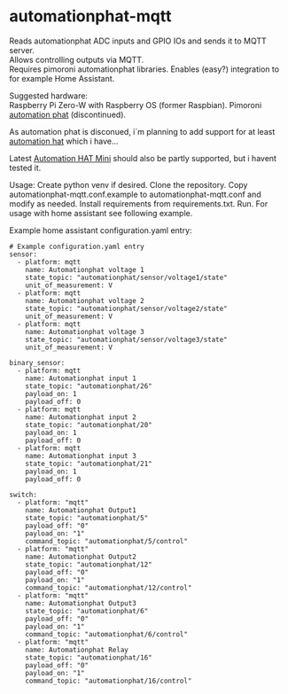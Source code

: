 # automationphat-mqtt
Reads automationphat ADC inputs and GPIO IOs and sends it to MQTT server.  
Allows controlling outputs via MQTT.  
Requires pimoroni automationphat libraries.
Enables (easy?) integration to for example Home Assistant.  

Suggested hardware:  
Raspberry Pi Zero-W with Raspberry OS (former Raspbian). Pimoroni [automation
phat](https://shop.pimoroni.com/products/automation-phat) (discontinued). 

As automation phat is disconued, i´m planning to add support for at least
[automation hat](https://shop.pimoroni.com/products/automation-hat)
which i have...

Latest
[Automation HAT Mini](https://shop.pimoroni.com/products/automation-hat-mini)
should also be partly supported, but i havent tested it.

Usage: Create python venv if desired. Clone the repository. 
Copy automationphat-mqtt.conf.example to automationphat-mqtt.conf
and modify as needed. Install requirements from requirements.txt. Run.
For usage with home assistant see following example.

Example home assistant configuration.yaml entry:
```
# Example configuration.yaml entry
sensor:
  - platform: mqtt
    name: Automationphat voltage 1
    state_topic: "automationphat/sensor/voltage1/state"
    unit_of_measurement: V
  - platform: mqtt
    name: Automationphat voltage 2
    state_topic: "automationphat/sensor/voltage2/state"
    unit_of_measurement: V
  - platform: mqtt
    name: Automationphat voltage 3
    state_topic: "automationphat/sensor/voltage3/state"
    unit_of_measurement: V

binary_sensor:
  - platform: mqtt
    name: Automationphat input 1
    state_topic: "automationphat/26"
    payload_on: 1
    payload_off: 0
  - platform: mqtt
    name: Automationphat input 2
    state_topic: "automationphat/20"
    payload_on: 1
    payload_off: 0
  - platform: mqtt
    name: Automationphat input 3
    state_topic: "automationphat/21"
    payload_on: 1
    payload_off: 0

switch:
  - platform: "mqtt"
    name: Automationphat Output1
    state_topic: "automationphat/5"
    payload_off: "0"
    payload_on: "1"
    command_topic: "automationphat/5/control"
  - platform: "mqtt"
    name: Automationphat Output2
    state_topic: "automationphat/12"
    payload_off: "0"
    payload_on: "1"
    command_topic: "automationphat/12/control"
  - platform: "mqtt"
    name: Automationphat Output3
    state_topic: "automationphat/6"
    payload_off: "0"
    payload_on: "1"
    command_topic: "automationphat/6/control"
  - platform: "mqtt"
    name: Automationphat Relay
    state_topic: "automationphat/16"
    payload_off: "0"
    payload_on: "1"
    command_topic: "automationphat/16/control"
```
